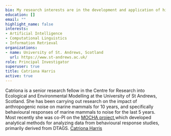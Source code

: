 ```yaml
---
bio: My research interests are in the development and application of high resolution biologging systems for studying wild animals.
education: []
email: ""
highlight_name: false
interests:
- Artificial Intelligence
- Computational Linguistics
- Information Retrieval
organizations:
- name: University of St. Andrews, Scotland
  url: https://www.st-andrews.ac.uk/
role: Principal Investigator
superuser: true
title: Catriona Harris
active: true
---
```

Catriona is a senior research fellow in the Centre for Research into Ecological and Environmental Modelling at the University of St Andrews, Scotland. She has been carrying out research on the impact of anthropogenic noise on marine mammals for 10 years, and specifically behavioural responses of marine mammals to noise for the last 5 years. Most recently she was co-PI on the [MOCHA project](https://synergy.st-andrews.ac.uk/mocha/),which developed analytical methods for analyzing data from behavioural response studies, primarily derived from DTAGS. [Catriona Harris](https://creem2.st-andrews.ac.uk/person/cms11/)